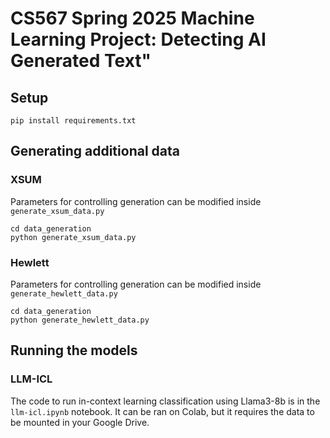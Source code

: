 # CS567 Spring 2025 Machine Learning Project: Detecting AI Generated Text"

## Setup

```shell
pip install requirements.txt
```

## Generating additional data

### XSUM

Parameters for controlling generation can be modified inside `generate_xsum_data.py`

```shell
cd data_generation
python generate_xsum_data.py
```

### Hewlett

Parameters for controlling generation can be modified inside `generate_hewlett_data.py`

```shell
cd data_generation
python generate_hewlett_data.py
```

## Running the models

### LLM-ICL

The code to run in-context learning classification using Llama3-8b is in the `llm-icl.ipynb` notebook. It can be ran on Colab, but it requires the data to be mounted in your Google Drive.


